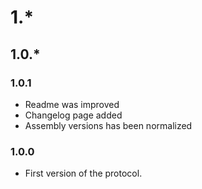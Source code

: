 # 1.*

## 1.0.*

### 1.0.1
 * Readme was improved
 * Changelog page added
 * Assembly versions has been normalized

### 1.0.0
 * First version of the protocol.